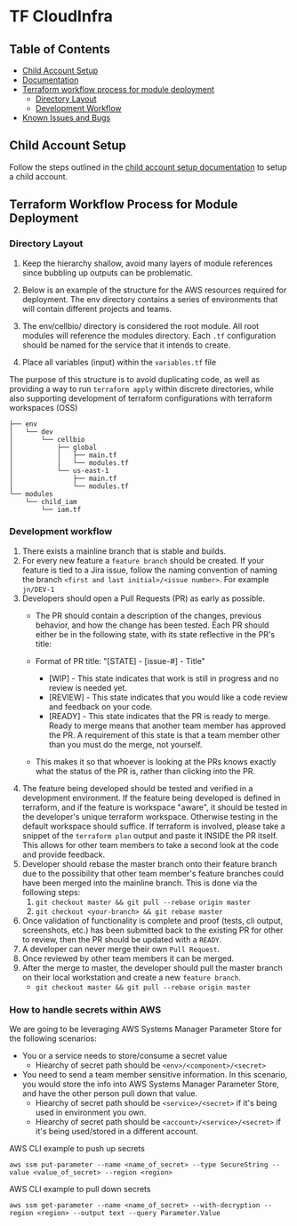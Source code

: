 # TF CloudInfra

## Table of Contents

* [Child Account Setup](#child-account-setup)
* [Documentation](./docs/README.md)
* [Terraform workflow process for module deployment](#terraform-workflow-process-for-deployment)
  * [Directory Layout](#directory-layout)
  * [Development Workflow](#development-workflow)
* [Known Issues and Bugs](./docs/known-issues.md)

## Child Account Setup
Follow the steps outlined in the [child account setup documentation](./docs/child-account-setup.md) to setup a child account.
## Terraform Workflow Process for Module Deployment

### Directory Layout

1. Keep the hierarchy shallow, avoid many layers of module references since bubbling up outputs can be problematic.

2. Below is an example of the structure for the AWS resources required for deployment.
The env directory contains a series of environments that will contain different projects and teams.  

3. The env/cellbio/ directory is considered the root module. All root modules will reference the modules directory.
Each `.tf` configuration should be named for the service that it intends to create.

4. Place all variables (input) within the `variables.tf` file

The purpose of this structure is to avoid duplicating code, as well as providing a way to run `terraform apply` within discrete directories, while also supporting development of terraform configurations with terraform workspaces (OSS)

```
├── env
│   └── dev
│       └── cellbio
│           ├── global
│           │   ├── main.tf
│           │   └── modules.tf
│           └── us-east-1
│               ├── main.tf
│               └── modules.tf
└── modules
    └── child_iam
        └── iam.tf
```
### Development workflow
1. There exists a mainline branch that is stable and builds.
1. For every new feature a `feature branch` should be created. If your feature is tied to a Jira issue, follow the naming convention of naming the branch `<first and last initial>/<issue number>`. For example `jn/DEV-1`
1. Developers should open a Pull Requests (PR) as early as possible.
   * The PR should contain a description of the changes, previous behavior, and how the change has been tested.
   Each PR should either be in the following state, with its state reflective in the PR's title:

   * Format of PR title: "[STATE] - [issue-#] - Title"
     - [WIP] - This state indicates that work is still in progress and no review is needed yet.
     - [REVIEW] - This state indicates that you would like a code review and feedback on your code.
     - [READY] - This state indicates that the PR is ready to merge. Ready to merge means that another team member has approved the PR. A requirement of this state is that a team member other than you must do the merge, not yourself.

   * This makes it so that whoever is looking at the PRs knows exactly what the status of the PR is, rather than clicking into the PR.
1. The feature being developed should be tested and verified in a development environment. If the feature being developed is defined in terraform, and if the feature is workspace "aware", it should be tested in the developer's unique terraform workspace. Otherwise testing in the default workspace should suffice. If terraform is involved, please take a snippet of the `terraform plan` output and paste it INSIDE the PR itself. This allows for other team members to take a second look at the code and provide feedback.
1. Developer should rebase the master branch onto their feature branch due to the possibility that other team member's feature branches could have been merged into the mainline branch. This is done via the following steps:
   1. `git checkout master && git pull --rebase origin master`
   1. `git checkout <your-branch> && git rebase master`
1. Once validation of functionality is complete and proof (tests, cli output, screenshots, etc.) has been submitted back to the existing PR for other to review, then the PR should be updated with a `READY`.
1. A developer can never merge their own `Pull Request`.
1. Once reviewed by other team members it can be merged.
1. After the merge to master, the developer should pull the master branch on their local workstation and create a new `feature branch`.
   * `git checkout master && git pull --rebase origin master`

### How to handle secrets within AWS
We are going to be leveraging AWS Systems Manager Parameter Store for the following scenarios:
- You or a service needs to store/consume a secret value
    - Hiearchy of secret path should be `<env>/<component>/<secret>`
- You need to send a team member sensitive information. In this scenario, you would store the info into AWS Systems Manager Parameter Store, and have the other person pull down that value.
    - Hiearchy of secret path should be `<service>/<secret>` if it's being used in environment you own.
    - Hiearchy of secret path should be `<account>/<service>/<secret>` if it's being used/stored in a different account.


AWS CLI example to push up secrets
```
aws ssm put-parameter --name <name_of_secret> --type SecureString --value <value_of_secret> --region <region>
```

AWS CLI example to pull down secrets
```
aws ssm get-parameter --name <name_of_secret> --with-decryption --region <region> --output text --query Parameter.Value
```
